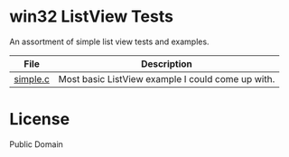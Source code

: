 win32 ListView Tests
====================

An assortment of simple list view tests and examples.

| File | Description |
| --- | --- |
| [simple.c](simple.c) | Most basic ListView example I could come up with. |


License
=======

Public Domain
